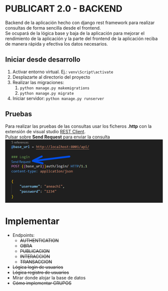 # PUBLICART 2.0 - BACKEND
Backend de la aplicación hecho con django rest framework para realizar consultas de forma sencilla desde el frontend.
<br>
Se ocupará de la lógica base y baja de la aplicación para mejorar el rendimiento de la aplicación y la parte del frontend de la aplicación reciba de manera rápida y efectiva los datos necesarios.

## Iniciar desde desarrollo
1. Activar entorno virtual. Ej.: `venv\Script\activate` 
2. Desplazarte al directorio del proyecto
3. Realizar las migraciones:
    1. `python manage.py makemigrations`
    1. `python manage.py migrate`
1. Iniciar servidor: `python manage.py runserver`

## Pruebas
Para realizar las pruebas de las consultas usar los ficheros **.http** con la extensión de visual studio [REST Client](https://marketplace.visualstudio.com/items?itemName=humao.rest-client).
<br>
Pulsar sobre **Send Request** para enviar la consulta
![Imagen REST Client](imgs/readme/image-1.png)

# Implementar
- Endpoints:
    - ~~AUTHENTICATION~~
    - ~~OBRA~~
    - ~~PUBLICACION~~
    - ~~INTERACCION~~
    - ~~TRANSACCION~~
- ~~Lógica login de usuarios~~
- ~~Lógica registro de usuarios~~
- Mirar donde alojar la base de datos
- ~~Cómo implementar GRUPOS~~